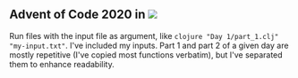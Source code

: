 ## Advent of Code 2020 in <img src="https://img.shields.io/badge/clojure-%238FB5FE.svg?&style=flat&logo=clojure&logoColor=white" />
Run files with the input file as argument, like
`clojure "Day 1/part_1.clj" "my-input.txt"`.
I've included my inputs.
Part 1 and part 2 of a given day are mostly repetitive (I've copied most functions verbatim), but I've separated them to enhance readability.
